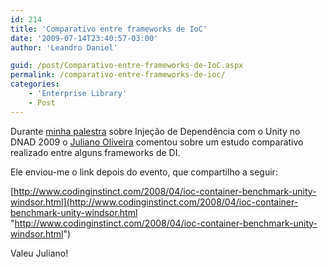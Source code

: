 ```yaml
---
id: 214
title: 'Comparativo entre frameworks de IoC'
date: '2009-07-14T23:40:57-03:00'
author: 'Leandro Daniel'

guid: /post/Comparativo-entre-frameworks-de-IoC.aspx
permalink: /comparativo-entre-frameworks-de-ioc/
categories:
    - 'Enterprise Library'
    - Post
---
```


Durante [minha palestra](http://www.leandrodaniel.com//post/DNAD-2009-Minha-palestra-sobre-Injecao-de-Dependencia) sobre Injeção de Dependência com o Unity no DNAD 2009 o [Juliano Oliveira](http://programandoem.net/) comentou sobre um estudo comparativo realizado entre alguns frameworks de DI.

Ele enviou-me o link depois do evento, que compartilho a seguir:

[http://www.codinginstinct.com/2008/04/ioc-container-benchmark-unity-windsor.html](http://www.codinginstinct.com/2008/04/ioc-container-benchmark-unity-windsor.html "http://www.codinginstinct.com/2008/04/ioc-container-benchmark-unity-windsor.html")

Valeu Juliano!